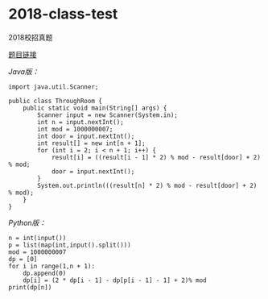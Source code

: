 # 2018-class-test
2018校招真题  

[题目链接](https://www.nowcoder.com/practice/58b04ed2865f4ff4921290f1bd4ee486?tpId=90&tqId=30811&rp=2&ru=%2Fta%2F2018test&qru=%2Fta%2F2018test%2Fquestion-ranking&tPage=2)

_Java版：_
    
    import java.util.Scanner;
    
    public class ThroughRoom {
        public static void main(String[] args) {
            Scanner input = new Scanner(System.in);
            int n = input.nextInt();
            int mod = 1000000007;
            int door = input.nextInt();
            int result[] = new int[n + 1];
            for (int i = 2; i < n + 1; i++) {
                result[i] = ((result[i - 1] * 2) % mod - result[door] + 2) % mod;
                door = input.nextInt();
            }
            System.out.println(((result[n] * 2) % mod - result[door] + 2) % mod);
        }
    }


_Python版：_

    n = int(input())
    p = list(map(int,input().split()))
    mod = 1000000007
    dp = [0]
    for i in range(1,n + 1):
        dp.append(0)
        dp[i] = (2 * dp[i - 1] - dp[p[i - 1] - 1] + 2)% mod
    print(dp[n])
